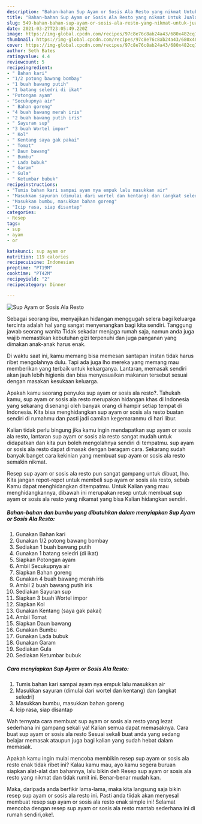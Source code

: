 ```yaml
---
description: "Bahan-bahan Sup Ayam or Sosis Ala Resto yang nikmat Untuk Jualan"
title: "Bahan-bahan Sup Ayam or Sosis Ala Resto yang nikmat Untuk Jualan"
slug: 549-bahan-bahan-sup-ayam-or-sosis-ala-resto-yang-nikmat-untuk-jualan
date: 2021-03-27T23:05:49.220Z
image: https://img-global.cpcdn.com/recipes/97c8e76c8ab24a43/680x482cq70/sup-ayam-or-sosis-ala-resto-foto-resep-utama.jpg
thumbnail: https://img-global.cpcdn.com/recipes/97c8e76c8ab24a43/680x482cq70/sup-ayam-or-sosis-ala-resto-foto-resep-utama.jpg
cover: https://img-global.cpcdn.com/recipes/97c8e76c8ab24a43/680x482cq70/sup-ayam-or-sosis-ala-resto-foto-resep-utama.jpg
author: Seth Bates
ratingvalue: 4.4
reviewcount: 5
recipeingredient:
- " Bahan kari"
- "1/2 potong bawang bombay"
- "1 buah bawang putih"
- "1 batang seledri di ikat"
- "Potongan ayam"
- "Secukupnya air"
- " Bahan goreng"
- "4 buah bawang merah iris"
- "2 buah bawang putih iris"
- " Sayuran sup"
- "3 buah Wortel impor"
- " Kol"
- " Kentang saya gak pakai"
- " Tomat"
- " Daun bawang"
- " Bumbu"
- " Lada bubuk"
- " Garam"
- " Gula"
- " Ketumbar bubuk"
recipeinstructions:
- "Tumis bahan kari sampai ayam nya empuk lalu masukkan air"
- "Masukkan sayuran (dimulai dari wortel dan kentang) dan (angkat seledri)"
- "Masukkan bumbu, masukkan bahan goreng"
- "Icip rasa, siap disantap"
categories:
- Resep
tags:
- sup
- ayam
- or

katakunci: sup ayam or 
nutrition: 119 calories
recipecuisine: Indonesian
preptime: "PT19M"
cooktime: "PT42M"
recipeyield: "2"
recipecategory: Dinner

---
```



![Sup Ayam or Sosis Ala Resto](https://img-global.cpcdn.com/recipes/97c8e76c8ab24a43/680x482cq70/sup-ayam-or-sosis-ala-resto-foto-resep-utama.jpg)

Sebagai seorang ibu, menyajikan hidangan menggugah selera bagi keluarga tercinta adalah hal yang sangat menyenangkan bagi kita sendiri. Tanggung jawab seorang  wanita Tidak sekadar menjaga rumah saja, namun anda juga wajib memastikan kebutuhan gizi terpenuhi dan juga panganan yang dimakan anak-anak harus enak.

Di waktu  saat ini, kamu memang bisa memesan santapan instan tidak harus ribet mengolahnya dulu. Tapi ada juga lho mereka yang memang mau memberikan yang terbaik untuk keluarganya. Lantaran, memasak sendiri akan jauh lebih higienis dan bisa menyesuaikan makanan tersebut sesuai dengan masakan kesukaan keluarga. 



Apakah kamu seorang penyuka sup ayam or sosis ala resto?. Tahukah kamu, sup ayam or sosis ala resto merupakan hidangan khas di Indonesia yang sekarang disenangi oleh banyak orang di hampir setiap tempat di Indonesia. Kita bisa menghidangkan sup ayam or sosis ala resto buatan sendiri di rumahmu dan pasti jadi camilan kegemaranmu di hari libur.

Kalian tidak perlu bingung jika kamu ingin mendapatkan sup ayam or sosis ala resto, lantaran sup ayam or sosis ala resto sangat mudah untuk didapatkan dan kita pun boleh mengolahnya sendiri di tempatmu. sup ayam or sosis ala resto dapat dimasak dengan beragam cara. Sekarang sudah banyak banget cara kekinian yang membuat sup ayam or sosis ala resto semakin nikmat.

Resep sup ayam or sosis ala resto pun sangat gampang untuk dibuat, lho. Kita jangan repot-repot untuk membeli sup ayam or sosis ala resto, sebab Kamu dapat menghidangkan ditempatmu. Untuk Kalian yang mau menghidangkannya, dibawah ini merupakan resep untuk membuat sup ayam or sosis ala resto yang nikamat yang bisa Kalian hidangkan sendiri.

<!--inarticleads1-->

##### Bahan-bahan dan bumbu yang dibutuhkan dalam menyiapkan Sup Ayam or Sosis Ala Resto:

1. Gunakan  Bahan kari
1. Gunakan 1/2 potong bawang bombay
1. Sediakan 1 buah bawang putih
1. Gunakan 1 batang seledri (di ikat)
1. Siapkan Potongan ayam
1. Ambil Secukupnya air
1. Siapkan  Bahan goreng
1. Gunakan 4 buah bawang merah iris
1. Ambil 2 buah bawang putih iris
1. Sediakan  Sayuran sup
1. Siapkan 3 buah Wortel impor
1. Siapkan  Kol
1. Gunakan  Kentang (saya gak pakai)
1. Ambil  Tomat
1. Siapkan  Daun bawang
1. Gunakan  Bumbu
1. Gunakan  Lada bubuk
1. Gunakan  Garam
1. Sediakan  Gula
1. Sediakan  Ketumbar bubuk




<!--inarticleads2-->

##### Cara menyiapkan Sup Ayam or Sosis Ala Resto:

1. Tumis bahan kari sampai ayam nya empuk lalu masukkan air
1. Masukkan sayuran (dimulai dari wortel dan kentang) dan (angkat seledri)
1. Masukkan bumbu, masukkan bahan goreng
1. Icip rasa, siap disantap




Wah ternyata cara membuat sup ayam or sosis ala resto yang lezat sederhana ini gampang sekali ya! Kalian semua dapat memasaknya. Cara buat sup ayam or sosis ala resto Sesuai sekali buat anda yang sedang belajar memasak ataupun juga bagi kalian yang sudah hebat dalam memasak.

Apakah kamu ingin mulai mencoba membikin resep sup ayam or sosis ala resto enak tidak ribet ini? Kalau kamu mau, ayo kamu segera buruan siapkan alat-alat dan bahannya, lalu bikin deh Resep sup ayam or sosis ala resto yang nikmat dan tidak rumit ini. Benar-benar mudah kan. 

Maka, daripada anda berfikir lama-lama, maka kita langsung saja bikin resep sup ayam or sosis ala resto ini. Pasti anda tiidak akan menyesal membuat resep sup ayam or sosis ala resto enak simple ini! Selamat mencoba dengan resep sup ayam or sosis ala resto mantab sederhana ini di rumah sendiri,oke!.

